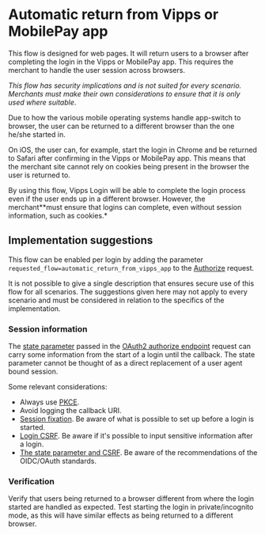 <!-- START_METADATA
---
title: Automatic return from Vipps or MobilePay app
sidebar_label: Automatic return from Vipps or MobilePay app
sidebar_position: 30
description: Enable automatic return from the Vipps or MobilePay app.
pagination_next: null
pagination_prev: null
---
END_METADATA -->

# Automatic return from Vipps or MobilePay app

This flow is designed for web pages. It will return users to a browser after completing the login in the Vipps or MobilePay app.
This requires the merchant to handle the user session across browsers.

*This flow has security implications and is not suited for every scenario. Merchants must make their own considerations to ensure that it is only used where suitable*.

Due to how the various mobile operating systems handle app-switch to browser, the user can be returned to a different browser than the one he/she started in.

On iOS, the user can, for example, start the login in Chrome and be returned to Safari after confirming in the Vipps or MobilePay app. This means that the merchant site cannot rely on cookies being present in the browser the user is returned to.

By using this flow, Vipps Login will be able to complete the login process even if the user ends up in a different browser. However, the merchant**must ensure that logins can complete, even without session information, such as cookies.*

## Implementation suggestions

This flow can be enabled per login by adding the parameter `requested_flow=automatic_return_from_vipps_app` to the [Authorize](../browser-flow-integration.md#oauth-20-authorize) request.

It is not possible to give a single description that ensures secure use of this flow for all scenarios. The suggestions given here may not apply to every scenario and must be considered in relation to the specifics of the implementation.

### Session information

The [state parameter](https://developer.vippsmobilepay.com/docs/APIs/login-api/login-api-faq.md#whats-the-purpose-of-the-state-parameter)  passed in the [OAuth2 authorize endpoint](../browser-flow-integration.md#oauth-20-authorize) request can carry some information from the start of a login until the callback.
The state parameter cannot be thought of as a direct replacement of a user agent bound session.

Some relevant considerations:

* Always use [PKCE](https://oauth.net/2/pkce/).
* Avoid logging the callback URI.
* [Session fixation](https://owasp.org/www-community/attacks/Session_fixation). Be aware of what is possible to set up before a login is started.
* [Login CSRF](https://cheatsheetseries.owasp.org/cheatsheets/Cross-Site_Request_Forgery_Prevention_Cheat_Sheet.html#login-csrf). Be aware if it's possible to input sensitive information after a login.
* [The state parameter and CSRF](https://tools.ietf.org/html/rfc6749#section-10.12). Be aware of the recommendations of the OIDC/OAuth standards.

### Verification

Verify that users being returned to a browser different from where the login started are handled as expected.
Test starting the login in private/incognito mode, as this will have similar effects as being returned to a different browser.
